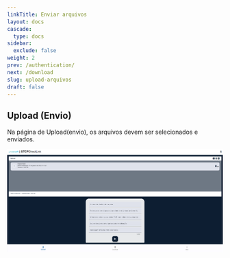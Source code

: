 ```yaml
---
linkTitle: Enviar arquivos
layout: docs
cascade:
  type: docs
sidebar:
  exclude: false
weight: 2
prev: /authentication/
next: /download
slug: upload-arquivos
draft: false
---
```


## Upload (Envio)

Na página de Upload(envio), os arquivos devem ser selecionados e enviados.

![](upload.png "Página de Upload - Portal Directlink")
